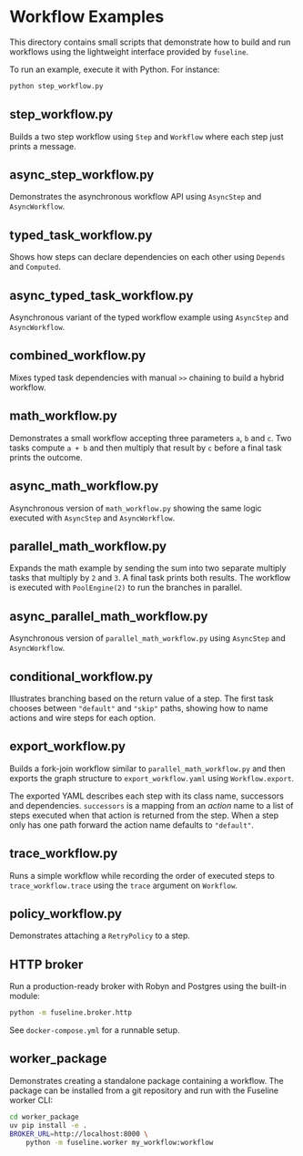# Workflow Examples

This directory contains small scripts that demonstrate how to build and run
workflows using the lightweight interface provided by ``fuseline``.

To run an example, execute it with Python. For instance:

```bash
python step_workflow.py
```

## step_workflow.py

Builds a two step workflow using ``Step`` and ``Workflow`` where each step just
prints a message.

## async_step_workflow.py

Demonstrates the asynchronous workflow API using ``AsyncStep`` and ``AsyncWorkflow``.

## typed_task_workflow.py

Shows how steps can declare dependencies on each other using ``Depends`` and ``Computed``.

## async_typed_task_workflow.py

Asynchronous variant of the typed workflow example using ``AsyncStep`` and ``AsyncWorkflow``.

## combined_workflow.py

Mixes typed task dependencies with manual ``>>`` chaining to build a hybrid workflow.

## math_workflow.py

Demonstrates a small workflow accepting three parameters ``a``, ``b`` and ``c``. Two
tasks compute ``a + b`` and then multiply that result by ``c`` before a final task
prints the outcome.

## async_math_workflow.py

Asynchronous version of ``math_workflow.py`` showing the same logic executed with
``AsyncStep`` and ``AsyncWorkflow``.


## parallel_math_workflow.py

Expands the math example by sending the sum into two separate multiply tasks
that multiply by ``2`` and ``3``. A final task prints both results. The
workflow is executed with ``PoolEngine(2)`` to run the branches in parallel.

## async_parallel_math_workflow.py

Asynchronous version of ``parallel_math_workflow.py`` using ``AsyncStep`` and
``AsyncWorkflow``.

## conditional_workflow.py

Illustrates branching based on the return value of a step. The first task
chooses between ``"default"`` and ``"skip"`` paths, showing how to name actions
and wire steps for each option.

## export_workflow.py

Builds a fork-join workflow similar to ``parallel_math_workflow.py`` and then
exports the graph structure to ``export_workflow.yaml`` using
``Workflow.export``.

The exported YAML describes each step with its class name, successors and
dependencies.  ``successors`` is a mapping from an *action* name to a list of
steps executed when that action is returned from the step.  When a step only
has one path forward the action name defaults to ``"default"``.

## trace_workflow.py

Runs a simple workflow while recording the order of executed steps to
``trace_workflow.trace`` using the ``trace`` argument on ``Workflow``.

## policy_workflow.py

Demonstrates attaching a ``RetryPolicy`` to a step.

## HTTP broker

Run a production-ready broker with Robyn and Postgres using the built-in
module:

```bash
python -m fuseline.broker.http
```

See `docker-compose.yml` for a runnable setup.

## worker_package

Demonstrates creating a standalone package containing a workflow. The
package can be installed from a git repository and run with the Fuseline
worker CLI:

```bash
cd worker_package
uv pip install -e .
BROKER_URL=http://localhost:8000 \
    python -m fuseline.worker my_workflow:workflow
```
